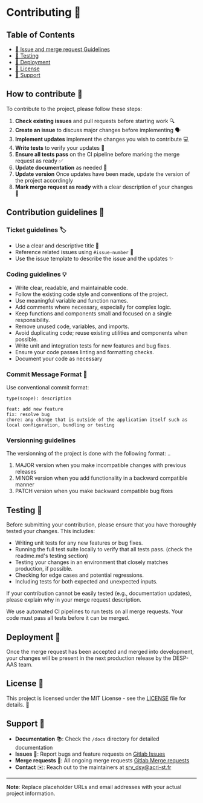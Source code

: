 
# Contributing 🚀

## Table of Contents

- [📝 Issue and merge request Guidelines](#contribution-guidelines)
- [🧪 Testing](#testing)
- [🚀 Deployment](#deployment)
- [📝 License](#license)
- [💬 Support](#support)

## How to contribute 🤝

To contribute to the project, please follow these steps:

1. **Check existing issues** and pull requests before starting work 🔍
2. **Create an issue** to discuss major changes before implementing 🗣️
3. **Implement updates** implement the changes you wish to contribute 💻
4. **Write tests** to verify your updates 🧪
5. **Ensure all tests pass** on the CI pipeline before marking the merge request as ready ✅
6. **Update documentation** as needed 📝
6. **Update version** Once updates have been made, update the version of the project accordingly
7. **Mark merge request as ready** with a clear description of your changes 🚦

## Contribution guidelines 📝

### Ticket guidelines 🏷️
- Use a clear and descriptive title 📝
- Reference related issues using `#issue-number` 🔗
- Use the issue template to describe the issue and the updates ✨

### Coding guidelines 💡
- Write clear, readable, and maintainable code.
- Follow the existing code style and conventions of the project.
- Use meaningful variable and function names.
- Add comments where necessary, especially for complex logic.
- Keep functions and components small and focused on a single responsibility.
- Remove unused code, variables, and imports.
- Avoid duplicating code; reuse existing utilities and components when possible.
- Write unit and integration tests for new features and bug fixes.
- Ensure your code passes linting and formatting checks.
- Document your code as necessary

### Commit Message Format 📝

Use conventional commit format:
```
type(scope): description

feat: add new feature
fix: resolve bug
chore: any change that is outside of the application itself such as local configuration, bundling or testing
```

### Versionning guidelines
The versionning of the project is done with the following format:
<MAJOR>.<MINOR>.<PATCH>
1. MAJOR version when you make incompatible changes with previous releases
2. MINOR version when you add functionality in a backward compatible manner
3. PATCH version when you make backward compatible bug fixes


## Testing 🧪
Before submitting your contribution, please ensure that you have thoroughly tested your changes. This includes:

- Writing unit tests for any new features or bug fixes.
- Running the full test suite locally to verify that all tests pass. (check the readme.md's testing section)
- Testing your changes in an environment that closely matches production, if possible.
- Checking for edge cases and potential regressions.
- Including tests for both expected and unexpected inputs.

If your contribution cannot be easily tested (e.g., documentation updates), please explain why in your merge request description.

We use automated CI pipelines to run tests on all merge requests. Your code must pass all tests before it can be merged.

## Deployment 🚀

Once the merge request has been accepted and merged into development, your changes will be present in the next production release by the DESP-AAS team.

## License 📝

This project is licensed under the MIT License - see the [LICENSE](LICENSE) file for details. 📄

## Support 💬

- **Documentation** 📚: Check the `/docs` directory for detailed documentation
- **Issues** 🐞: Report bugs and feature requests on [Gitlab Issues](https://gitlab.acri-cwa.fr/desp-aas/sandbox_service/vm_management/-/issues)
- **Merge requests** 🔀: All ongoing merge requests [Gitlab Merge requests](https://gitlab.acri-cwa.fr/desp-aas/sandbox_service/vm_management/-/merge_requests)
- **Contact** ✉️: Reach out to the maintainers at [srv_dsy@acri-st.fr](mailto:srv_dsy@acri-st.fr)

---

**Note**: Replace placeholder URLs and email addresses with your actual project information.
